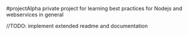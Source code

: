 #projectAlpha
private project for learning best practices for Nodejs and webservices in general

//TODO: implement extended readme and documentation
